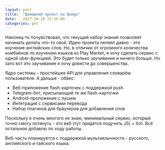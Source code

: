 ```yaml
---
layout: post
title:  "Домашний проект на Beego"
date:   2017-10-10 15:35:00
categories: pet
---
```

Наконец-то почувствовал, что текущий набор знаний позволяет начинать делать что-то своё.
Идею проекта лелеял давно - это изучение английских слов. Но, в отличии от огромного количества комбайнов по изучению языков из Play Market, я хочу сделать сервис с одной uber-функцией. Это будет только заучивание и ничего больше.
Но зато вот это заучивание я хочу довести до совершенства.

Ядро системы - простейшее API для управления словарём пользователя.
А дальше - обвес:
* Веб-приложение flash-карточек с поддержкой push
* Telegram-бот, присылающий те же flash-карточки
* Android-проложение с пушем
* Интеграция с сервисами перевода
* Набор плагинов для браузеров для добавления слов

Поскольку я очень многого не знаю, минимальный сервис, который точно смогу потянуть - это веб (тут придётся подучить JS) + бот. Всё остальное добавлю по ходу работы.

Веб-часть планируется с поддержкой мультиязычности - русского, английского и тайского языка.